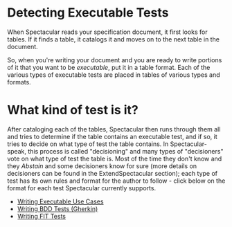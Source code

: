 # Detecting Executable Tests #

When Spectacular reads your specification document, it first looks for tables.  If it finds a table, it catalogs it and moves on to the next table in the document.

So, when you're writing your document and you are ready to write portions of it that you want to be _executable_, put it in a table format.  Each of the various types of executable tests are placed in tables of various types and formats.

# What kind of test is it? #

After cataloging each of the tables, Spectacular then runs through them all and tries to determine if the table contains an executable test, and if so, it tries to decide on what type of test the table contains.  In Spectacular-speak, this process is called "decisioning" and many types of "decisioners" vote on what type of test the table is.  Most of the time they don't know and they _Abstain_ and some decisioners know for sure (more details on decisioners can be found in the ExtendSpectacular section); each type of test has its own rules and format for the author to follow - click below on the format for each test Spectacular currently supports.


  * [Writing Executable Use Cases](WritingExecutableUseCases.md)
  * [Writing BDD Tests (Gherkin)](WritingBDDTests.md)
  * [Writing FIT Tests](WritingFITTests.md)
